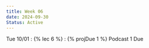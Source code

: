 ```yaml
---
title: Week 06
date: 2024-09-30
Status: Active
---
```


Tue 10/01
: {% lec 6 %}
: {% projDue 1 %} Podcast 1 Due

